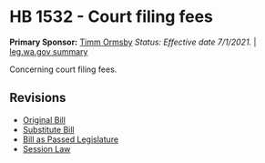 # HB 1532 - Court filing fees
**Primary Sponsor:** [Timm Ormsby](/person/leg/timm.ormsby.md)
*Status: Effective date 7/1/2021.* | [leg.wa.gov summary](https://app.leg.wa.gov/billsummary?BillNumber=1532&Year=2021)

Concerning court filing fees.

## Revisions
* [Original Bill](1/)
* [Substitute Bill](S/)
* [Bill as Passed Legislature](S.PL/)
* [Session Law](S.SL/)